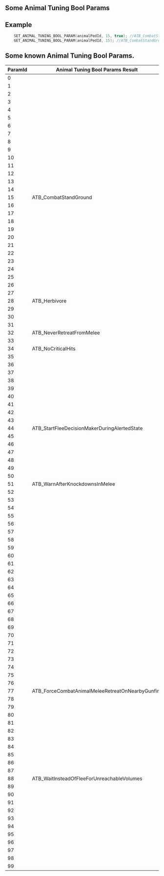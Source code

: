 ## Some Animal Tuning Bool Params

## Example

```cpp
	SET_ANIMAL_TUNING_BOOL_PARAM(animalPedId, 15, true); //ATB_CombatStandGround
	GET_ANIMAL_TUNING_BOOL_PARAM(animalPedId, 15); //ATB_CombatStandGround
```

<h2>Some known Animal Tuning Bool Params.</h2>

ParamId | Animal Tuning Bool Params Result
----------- | --------------------------
0 |
 1 |
 2 |
 3 |
 4 |
 5 |
 6 |
 7 |
 8 |
 9 |
 10 |
 11 |
 12 |
 13 |
 14 |
 15 | ATB_CombatStandGround
 16 |
 17 |
 18 |
 19 |
 20 |
 21 |
 22 |
 23 |
 24 |
 25 |
 26 |
 27 |
 28 | ATB_Herbivore
 29 |
 30 |
 31 |
 32 | ATB_NeverRetreatFromMelee
 33 |
 34 | ATB_NoCriticalHits
 35 |
 36 |
 37 |
 38 |
 39 |
 40 |
 41 |
 42 |
 43 |
 44 | ATB_StartFleeDecisionMakerDuringAlertedState
 45 |
 46 |
 47 |
 48 |
 49 |
 50 |
 51 | ATB_WarnAfterKnockdownsInMelee
 52 |
 53 |
 54 |
 55 |
 56 |
 57 |
 58 |
 59 |
 60 |
 61 |
 62 |
 63 |
 64 |
 65 |
 66 |
 67 |
 68 |
 69 |
 70 |
 71 |
 72 |
 73 |
 74 |
 75 |
 76 |
 77 | ATB_ForceCombatAnimalMeleeRetreatOnNearbyGunfire
 78 |
 79 |
 80 |
 81 |
 82 |
 83 |
 84 |
 85 |
 86 |
 87 |
 88 | ATB_WaitInsteadOfFleeForUnreachableVolumes
 89 |
 90 |
 91 |
 92 |
 93 |
 94 |
 95 |
 96 |
 97 |
 98 |
 99 |
